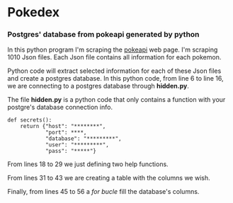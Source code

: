 # Pokedex
### Postgres' database from pokeapi generated by python

In this python program I'm scraping the [pokeapi](https://pokeapi.co/) web page.
I'm scraping 1010 Json files. Each Json file contains all information for each pokemon.

Python code will extract selected information for each of these Json files and create a postgres database.
In this python code, from line 6 to line 16, we are connecting to a postgres database through **hidden.py**.

The file **hidden.py** is a python code that only contains a function with your postgre's database connection info.

```
def secrets(): 
    return {"host": "********",
            "port": ****,
            "database": "*********",
            "user": "*********",
            "pass": "*****"}
```

From lines 18 to 29 we just defining two help functions.

From lines 31 to 43 we are creating a table with the columns we wish.

Finally, from lines 45 to 56 a *for bucle* fill the database's columns.
